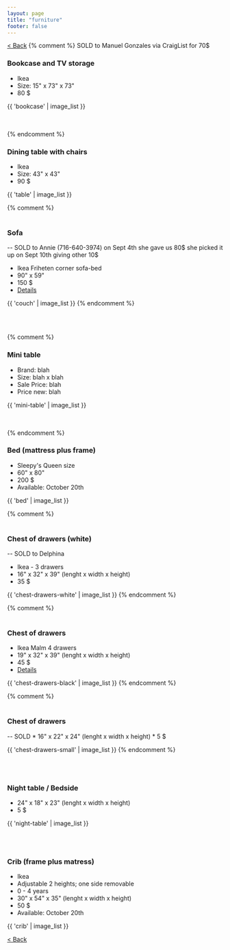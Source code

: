 ```yaml
---
layout: page
title: "furniture"
footer: false
---
```

<a href="/sale-house-stuff">< Back</a>
{% comment %} 
SOLD to Manuel Gonzales via CraigList for 70$
<h3>Bookcase and TV storage</h3>

* Ikea 
* Size: 15" x 73" x 73"
* 80 $

{{ 'bookcase' | image_list }}

<br/>
<br/>
{% endcomment %} 

<h3>Dining table with chairs</h3>

* Ikea
* Size: 43" x 43" 
* 90 $

{{ 'table' | image_list }}

{% comment %} 
<br/>
<br/>

<h3>Sofa</h3>

-- SOLD to Annie (716-640-3974) 
on Sept 4th she gave us 80$
she picked it up on Sept 10th giving other 10$

* Ikea Friheten corner sofa-bed 
* 90" x 59"
* 150 $
* <a href="http://www.ikea.com/us/en/catalog/products/70243038/#/50242997" target="_blank">Details</a>

{{ 'couch' | image_list }}
{% endcomment %} 

<br/>
<br/>

{% comment %} 
<h3>Mini table</h3>

* Brand: blah
* Size: blah x blah
* Sale Price: blah
* Price new: blah

{{ 'mini-table' | image_list }}

<br/>
<br/>
{% endcomment %}

<h3>Bed (mattress plus frame)</h3>

* Sleepy's Queen size
* 60" x 80"
* 200 $
* Available: October 20th

{{ 'bed' | image_list }}

{% comment %} 
<br/>
<br/>

<h3>Chest of drawers (white)</h3>
-- SOLD to Delphina

* Ikea - 3 drawers
* 16" x 32" x 39" (lenght x width x height)
* 35 $

{{ 'chest-drawers-white' | image_list }} 
{% endcomment %}

{% comment %}
<br/>
<br/>

<h3>Chest of drawers</h3>

* Ikea Malm 4 drawers
* 19" x 32" x 39" (lenght x width x height)
* 45 $
* <a href="http://www.ikea.com/us/en/catalog/products/70053924/#/50103345" target="_blank">Details</a>

{{ 'chest-drawers-black' | image_list }}
{% endcomment %}

{% comment %}
<br/>
<br/>

<h3>Chest of drawers</h3>
-- SOLD
* 16" x 22" x 24" (lenght x width x height)
* 5 $

{{ 'chest-drawers-small' | image_list }}
{% endcomment %}

<br/>
<br/>

<h3>Night table / Bedside</h3>

* 24" x 18" x 23" (lenght x width x height)
* 5 $

{{ 'night-table' | image_list }}

<br/>
<br/>

<h3>Crib (frame plus matress)</h3>

* Ikea
* Adjustable 2 heights; one side removable
* 0 - 4 years
* 30" x 54" x 35" (lenght x width x height)
* 50 $
* Available: October 20th

{{ 'crib' | image_list }}


<a href="/sale-house-stuff">< Back</a>